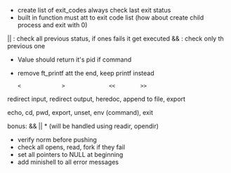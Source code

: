 + create  list of exit_codes always check last exit status
+ built in function must att to exit code list (how about create child process and exit with 0)


|| : check all previous status, if ones fails it get executed
&& : check only th previous one

+ Value should return it's pid if command
+ remove ft_printf att the end, keep printf instead

      <             >              <<        >>
redirect input, redirect output, heredoc, append to file, export

echo, cd, pwd, export, unset, env (command), exit

bonus:
    && || 
    *  (will be handled using readir, opendir)

+ verify norm before pushing
+ check all opens, read, fork if they fail
+ set all pointers to NULL at beginning
+ add minishell to all error messages